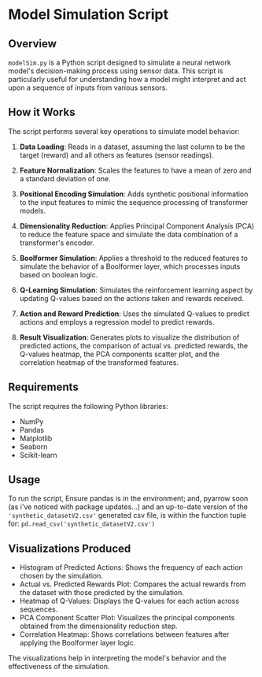 
# Model Simulation Script

## Overview
`modelSim.py` is a Python script designed to simulate a neural network model's decision-making process using sensor data. This script is particularly useful for understanding how a model might interpret and act upon a sequence of inputs from various sensors.

## How it Works
The script performs several key operations to simulate model behavior:

1. **Data Loading**: Reads in a dataset, assuming the last column to be the target (reward) and all others as features (sensor readings).

2. **Feature Normalization**: Scales the features to have a mean of zero and a standard deviation of one.

3. **Positional Encoding Simulation**: Adds synthetic positional information to the input features to mimic the sequence processing of transformer models.

4. **Dimensionality Reduction**: Applies Principal Component Analysis (PCA) to reduce the feature space and simulate the data combination of a transformer's encoder.

5. **Boolformer Simulation**: Applies a threshold to the reduced features to simulate the behavior of a Boolformer layer, which processes inputs based on boolean logic.

6. **Q-Learning Simulation**: Simulates the reinforcement learning aspect by updating Q-values based on the actions taken and rewards received.

7. **Action and Reward Prediction**: Uses the simulated Q-values to predict actions and employs a regression model to predict rewards.

8. **Result Visualization**: Generates plots to visualize the distribution of predicted actions, the comparison of actual vs. predicted rewards, the Q-values heatmap, the PCA components scatter plot, and the correlation heatmap of the transformed features.

## Requirements
The script requires the following Python libraries:
- NumPy
- Pandas
- Matplotlib
- Seaborn
- Scikit-learn

## Usage
To run the script, Ensure pandas is in the environment; and, pyarrow soon (as i've noticed with package updates...) and an up-to-date version of the  `'synthetic_datasetV2.csv'`
generated csv file, is within the function tuple for: `pd.read_csv('synthetic_datasetV2.csv')`

## Visualizations Produced
- Histogram of Predicted Actions: Shows the frequency of each action chosen by the simulation.
- Actual vs. Predicted Rewards Plot: Compares the actual rewards from the dataset with those predicted by the simulation.
- Heatmap of Q-Values: Displays the Q-values for each action across sequences.
- PCA Component Scatter Plot: Visualizes the principal components obtained from the dimensionality reduction step.
- Correlation Heatmap: Shows correlations between features after applying the Boolformer layer logic.

The visualizations help in interpreting the model's behavior and the effectiveness of the simulation.
